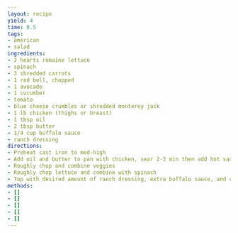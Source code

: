 ```yaml
---
layout: recipe
yield: 4
time: 0.5
tags:
- american
- salad
ingredients:
- 2 hearts romaine lettuce
- spinach
- 3 shredded carrots
- 1 red bell, chopped
- 1 avocado
- 1 cucumber
- tomato
- blue cheese crumbles or shredded monterey jack
- 1 lb chicken (thighs or breast)
- 1 tbsp oil
- 2 tbsp butter
- 1/4 cup buffalo sauce
- ranch dressing
directions:
- Preheat cast iron to med-high
- Add oil and butter to pan with chicken, sear 2-3 min then add hot sauce. Cook until done
- Roughly chop and combine veggies
- Roughly chop lettuce and combine with spinach
- Top with desired amount of ranch dressing, extra buffalo sauce, and cheese
methods:
- []
- []
- []
- []
- []
---
```

